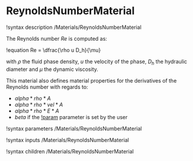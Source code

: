 # ReynoldsNumberMaterial

!syntax description /Materials/ReynoldsNumberMaterial

The Reynolds number $Re$ is computed as:

!equation
Re = \dfrac{\rho u D_h}{\mu}

with $\rho$ the fluid phase density, $u$ the velocity of the phase, $D_h$ the hydraulic diameter
and $\mu$ the dynamic viscosity.

This material also defines material properties for the derivatives of the Reynolds number with regards to:

- $alpha*rho*A$
- $alpha*rho*vel*A$
- $alpha*rho*E*A$
- $beta$ if the [!param](/Materials/ReynoldsNumberMaterial/beta) parameter is set by the user

!syntax parameters /Materials/ReynoldsNumberMaterial

!syntax inputs /Materials/ReynoldsNumberMaterial

!syntax children /Materials/ReynoldsNumberMaterial
